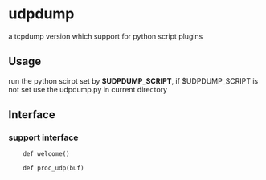 udpdump
=======

a tcpdump version which support for python script plugins



Usage
----------------------------
run the python scirpt set by <b>$UDPDUMP_SCRIPT</b>, if $UDPDUMP_SCRIPT is not set use the udpdump.py in current directory


Interface
----------------------------

### support interface
		
		def welcome()
		
		def proc_udp(buf)


